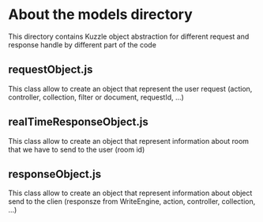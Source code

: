 # About the models directory

This directory contains Kuzzle object abstraction for different request and response handle by different part of the code


## requestObject.js
This class allow to create an object that represent the user request (action, controller, collection, filter or document, requestId, ...)

## realTimeResponseObject.js
This class allow to create an object that represent information about room that we have to send to the user (room id)

## responseObject.js
This class allow to create an object that represent information about object send to the clien (responsze from WriteEngine, action, controller, collection, ...)
